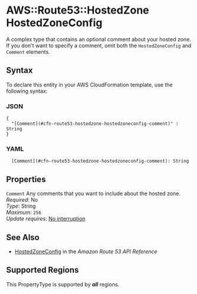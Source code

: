 # AWS::Route53::HostedZone HostedZoneConfig<a name="aws-properties-route53-hostedzone-hostedzoneconfig"></a>

A complex type that contains an optional comment about your hosted zone\. If you don't want to specify a comment, omit both the `HostedZoneConfig` and `Comment` elements\.

## Syntax<a name="aws-properties-route53-hostedzone-hostedzoneconfig-syntax"></a>

To declare this entity in your AWS CloudFormation template, use the following syntax:

### JSON<a name="aws-properties-route53-hostedzone-hostedzoneconfig-syntax.json"></a>

```
{
  "[Comment](#cfn-route53-hostedzone-hostedzoneconfig-comment)" : String
}
```

### YAML<a name="aws-properties-route53-hostedzone-hostedzoneconfig-syntax.yaml"></a>

```
  [Comment](#cfn-route53-hostedzone-hostedzoneconfig-comment): String
```

## Properties<a name="aws-properties-route53-hostedzone-hostedzoneconfig-properties"></a>

`Comment`  <a name="cfn-route53-hostedzone-hostedzoneconfig-comment"></a>
Any comments that you want to include about the hosted zone\.  
*Required*: No  
*Type*: String  
*Maximum*: `256`  
*Update requires*: [No interruption](https://docs.aws.amazon.com/AWSCloudFormation/latest/UserGuide/using-cfn-updating-stacks-update-behaviors.html#update-no-interrupt)

## See Also<a name="aws-properties-route53-hostedzone-hostedzoneconfig--seealso"></a>
+  [HostedZoneConfig](https://docs.aws.amazon.com/Route53/latest/APIReference/API_HostedZoneConfig.html) in the *Amazon Route 53 API Reference*

## Supported Regions

This PropertyType is supported by ***all*** regions.